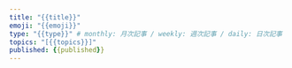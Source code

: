 ```yaml
---
title: "{{title}}"
emoji: "{{emoji}}"
type: "{{type}}" # monthly: 月次記事 / weekly: 週次記事 / daily: 日次記事
topics: "[{{topics}}]"
published: {{published}}
---
```

